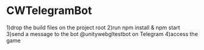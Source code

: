 ﻿# CWTelegramBot

1)drop the build files on the project root
2)run npm install & npm start 
3)send a message to the bot @unitywebgltestbot on Telegram
4)access the game
